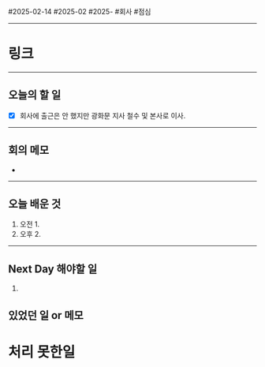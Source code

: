 #2025-02-14 #2025-02 #2025- 
#회사 #점심 

------
# 링크 


---
## 오늘의 할 일
- [x] 회사에 출근은 안 했지만 광화문 지사 철수 및 본사로 이사.
---
## 회의 메모
- 
---
## 오늘 배운 것
1. 오전
    1. 
2. 오후
    2. 
---
## Next Day 해야할 일
1. 


## 있었던 일 or 메모


# 처리 못한일